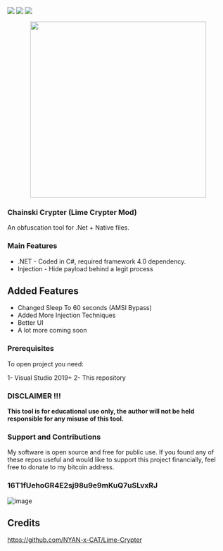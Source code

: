 <a href="https://github.com/chainski/Chainski-Crypter"><img src="https://img.shields.io/badge/OPEN--SOURCE-YES-green"></a>
<a href="https://github.com/chainski/Chainski-Crypter"><img src="https://img.shields.io/github/license/Chainski/Chainski-Crypter"></a> 
<a href="https://github.com/chainski/Chainski-Crypter"><img src="https://img.shields.io/github/repo-size/Chainski/Chainski-Crypter?style=plastic"></a>


<p align="center">
<img src="https://user-images.githubusercontent.com/96607632/185721689-2db83140-8da7-4ebc-b98a-5b767d3436a7.png", width="400", height="400">
</p>


### Chainski Crypter (Lime Crypter Mod) 
An obfuscation tool for .Net + Native files.

### Main Features
- .NET - Coded in C#, required framework 4.0 dependency.
- Injection - Hide payload behind a legit process

## Added Features 

- Changed Sleep To 60 seconds (AMSI Bypass)
- Added More Injection Techniques
- Better UI
- A lot more coming soon

### Prerequisites
To open project you need:

1- Visual Studio 2019+
2- This repository

### DISCLAIMER !!! 

**This tool is for educational use only, the author will not be held responsible for any misuse of this tool.**

### Support and Contributions
My software is open source and free for public use. 
If you found any of these repos useful and would like to support this project financially, 
feel free to donate to my bitcoin address.

### 16T1fUehoGR4E2sj98u9e9mKuQ7uSLvxRJ
![image](https://user-images.githubusercontent.com/96607632/173610346-a08309b7-7ce5-4be8-88f2-d79cb6e9c3bf.png)

## Credits
https://github.com/NYAN-x-CAT/Lime-Crypter
